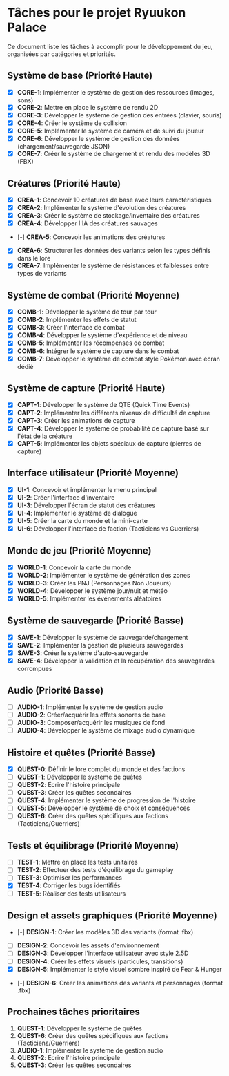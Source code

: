 # Tâches pour le projet Ryuukon Palace

Ce document liste les tâches à accomplir pour le développement du jeu, organisées par catégories et priorités.

## Système de base (Priorité Haute)

- [x] **CORE-1**: Implémenter le système de gestion des ressources (images, sons)
- [x] **CORE-2**: Mettre en place le système de rendu 2D
- [x] **CORE-3**: Développer le système de gestion des entrées (clavier, souris)
- [x] **CORE-4**: Créer le système de collision
- [x] **CORE-5**: Implémenter le système de caméra et de suivi du joueur
- [x] **CORE-6**: Développer le système de gestion des données (chargement/sauvegarde JSON)
- [x] **CORE-7**: Créer le système de chargement et rendu des modèles 3D (FBX)

## Créatures (Priorité Haute)

- [x] **CREA-1**: Concevoir 10 créatures de base avec leurs caractéristiques
- [x] **CREA-2**: Implémenter le système d'évolution des créatures
- [x] **CREA-3**: Créer le système de stockage/inventaire des créatures
- [x] **CREA-4**: Développer l'IA des créatures sauvages
- [-] **CREA-5**: Concevoir les animations des créatures
- [x] **CREA-6**: Structurer les données des variants selon les types définis dans le lore
- [x] **CREA-7**: Implémenter le système de résistances et faiblesses entre types de variants

## Système de combat (Priorité Moyenne)

- [x] **COMB-1**: Développer le système de tour par tour
- [x] **COMB-2**: Implémenter les effets de statut 
- [x] **COMB-3**: Créer l'interface de combat
- [x] **COMB-4**: Développer le système d'expérience et de niveau
- [x] **COMB-5**: Implémenter les récompenses de combat
- [x] **COMB-6**: Intégrer le système de capture dans le combat
- [x] **COMB-7**: Développer le système de combat style Pokémon avec écran dédié

## Système de capture (Priorité Haute)

- [x] **CAPT-1**: Développer le système de QTE (Quick Time Events)
- [x] **CAPT-2**: Implémenter les différents niveaux de difficulté de capture
- [x] **CAPT-3**: Créer les animations de capture
- [x] **CAPT-4**: Développer le système de probabilité de capture basé sur l'état de la créature
- [x] **CAPT-5**: Implémenter les objets spéciaux de capture (pierres de capture)

## Interface utilisateur (Priorité Moyenne)

- [x] **UI-1**: Concevoir et implémenter le menu principal
- [x] **UI-2**: Créer l'interface d'inventaire
- [x] **UI-3**: Développer l'écran de statut des créatures
- [x] **UI-4**: Implémenter le système de dialogue
- [x] **UI-5**: Créer la carte du monde et la mini-carte
- [x] **UI-6**: Développer l'interface de faction (Tacticiens vs Guerriers)

## Monde de jeu (Priorité Moyenne)

- [x] **WORLD-1**: Concevoir la carte du monde
- [x] **WORLD-2**: Implémenter le système de génération des zones
- [x] **WORLD-3**: Créer les PNJ (Personnages Non Joueurs)
- [x] **WORLD-4**: Développer le système jour/nuit et météo
- [x] **WORLD-5**: Implémenter les événements aléatoires

## Système de sauvegarde (Priorité Basse)

- [x] **SAVE-1**: Développer le système de sauvegarde/chargement
- [x] **SAVE-2**: Implémenter la gestion de plusieurs sauvegardes
- [x] **SAVE-3**: Créer le système d'auto-sauvegarde
- [x] **SAVE-4**: Développer la validation et la récupération des sauvegardes corrompues

## Audio (Priorité Basse)

- [ ] **AUDIO-1**: Implémenter le système de gestion audio
- [ ] **AUDIO-2**: Créer/acquérir les effets sonores de base
- [ ] **AUDIO-3**: Composer/acquérir les musiques de fond
- [ ] **AUDIO-4**: Développer le système de mixage audio dynamique

## Histoire et quêtes (Priorité Basse)

- [x] **QUEST-0**: Définir le lore complet du monde et des factions
- [ ] **QUEST-1**: Développer le système de quêtes
- [ ] **QUEST-2**: Écrire l'histoire principale
- [ ] **QUEST-3**: Créer les quêtes secondaires
- [ ] **QUEST-4**: Implémenter le système de progression de l'histoire
- [ ] **QUEST-5**: Développer le système de choix et conséquences
- [ ] **QUEST-6**: Créer des quêtes spécifiques aux factions (Tacticiens/Guerriers)

## Tests et équilibrage (Priorité Moyenne)

- [ ] **TEST-1**: Mettre en place les tests unitaires
- [ ] **TEST-2**: Effectuer des tests d'équilibrage du gameplay
- [ ] **TEST-3**: Optimiser les performances
- [x] **TEST-4**: Corriger les bugs identifiés
- [ ] **TEST-5**: Réaliser des tests utilisateurs

## Design et assets graphiques (Priorité Moyenne)

- [-] **DESIGN-1**: Créer les modèles 3D des variants (format .fbx)
- [ ] **DESIGN-2**: Concevoir les assets d'environnement
- [ ] **DESIGN-3**: Développer l'interface utilisateur avec style 2.5D
- [ ] **DESIGN-4**: Créer les effets visuels (particules, transitions)
- [x] **DESIGN-5**: Implémenter le style visuel sombre inspiré de Fear & Hunger
- [-] **DESIGN-6**: Créer les animations des variants et personnages (format .fbx)

## Prochaines tâches prioritaires

1. **QUEST-1**: Développer le système de quêtes
2. **QUEST-6**: Créer des quêtes spécifiques aux factions (Tacticiens/Guerriers)
3. **AUDIO-1**: Implémenter le système de gestion audio
4. **QUEST-2**: Écrire l'histoire principale
5. **QUEST-3**: Créer les quêtes secondaires

